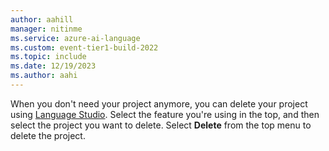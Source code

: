 ```yaml
---
author: aahill
manager: nitinme
ms.service: azure-ai-language
ms.custom: event-tier1-build-2022
ms.topic: include
ms.date: 12/19/2023
ms.author: aahi
---
```


When you don't need your project anymore, you can delete your project using [Language Studio](https://aka.ms/custom-classification). Select the feature you're using in the top, and then select the project you want to delete. Select **Delete** from the top menu to delete the project.
